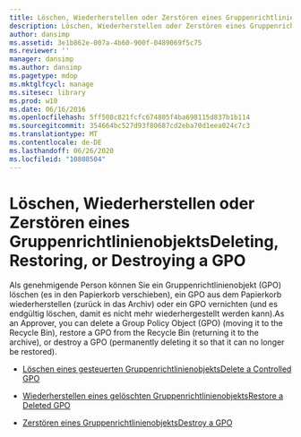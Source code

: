 ```yaml
---
title: Löschen, Wiederherstellen oder Zerstören eines Gruppenrichtlinienobjekts
description: Löschen, Wiederherstellen oder Zerstören eines Gruppenrichtlinienobjekts
author: dansimp
ms.assetid: 3e1b862e-007a-4b60-900f-0489069f5c75
ms.reviewer: ''
manager: dansimp
ms.author: dansimp
ms.pagetype: mdop
ms.mktglfcycl: manage
ms.sitesec: library
ms.prod: w10
ms.date: 06/16/2016
ms.openlocfilehash: 5ff508c821fcfc674805f4ba698115d837b1b114
ms.sourcegitcommit: 354664bc527d93f80687cd2eba70d1eea024c7c3
ms.translationtype: MT
ms.contentlocale: de-DE
ms.lasthandoff: 06/26/2020
ms.locfileid: "10808504"
---
```

# <span data-ttu-id="d39b2-103">Löschen, Wiederherstellen oder Zerstören eines Gruppenrichtlinienobjekts</span><span class="sxs-lookup"><span data-stu-id="d39b2-103">Deleting, Restoring, or Destroying a GPO</span></span>


<span data-ttu-id="d39b2-104">Als genehmigende Person können Sie ein Gruppenrichtlinienobjekt (GPO) löschen (es in den Papierkorb verschieben), ein GPO aus dem Papierkorb wiederherstellen (zurück in das Archiv) oder ein GPO vernichten (und es endgültig löschen, damit es nicht mehr wiederhergestellt werden kann).</span><span class="sxs-lookup"><span data-stu-id="d39b2-104">As an Approver, you can delete a Group Policy Object (GPO) (moving it to the Recycle Bin), restore a GPO from the Recycle Bin (returning it to the archive), or destroy a GPO (permanently deleting it so that it can no longer be restored).</span></span>

-   [<span data-ttu-id="d39b2-105">Löschen eines gesteuerten Gruppenrichtlinienobjekts</span><span class="sxs-lookup"><span data-stu-id="d39b2-105">Delete a Controlled GPO</span></span>](delete-a-controlled-gpo-agpm30ops.md)

-   [<span data-ttu-id="d39b2-106">Wiederherstellen eines gelöschten Gruppenrichtlinienobjekts</span><span class="sxs-lookup"><span data-stu-id="d39b2-106">Restore a Deleted GPO</span></span>](restore-a-deleted-gpo-agpm30ops.md)

-   [<span data-ttu-id="d39b2-107">Zerstören eines Gruppenrichtlinienobjekts</span><span class="sxs-lookup"><span data-stu-id="d39b2-107">Destroy a GPO</span></span>](destroy-a-gpo-agpm30ops.md)

 

 





